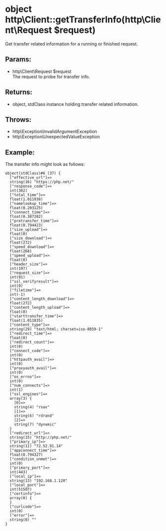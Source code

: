 # object http\Client::getTransferInfo(http\Client\Request $request)

Get transfer related information for a running or finished request.

## Params:

* http\Client\Request $request  
  The request to probe for transfer info.

## Returns:

* object, stdClass instance holding transfer related information.

## Throws:

* http\Exception\InvalidArgumentException
* http\Exception\UnexpectedValueException

## Example:

The transfer info might look as follows:

    object(stdClass)#6 (37) {
      ["effective_url"]=>
      string(16) "https://php.net/"
      ["response_code"]=>
      int(302)
      ["total_time"]=>
      float(1.011938)
      ["namelookup_time"]=>
      float(0.203125)
      ["connect_time"]=>
      float(0.387202)
      ["pretransfer_time"]=>
      float(0.794423)
      ["size_upload"]=>
      float(0)
      ["size_download"]=>
      float(272)
      ["speed_download"]=>
      float(268)
      ["speed_upload"]=>
      float(0)
      ["header_size"]=>
      int(197)
      ["request_size"]=>
      int(91)
      ["ssl_verifyresult"]=>
      int(0)
      ["filetime"]=>
      int(-1)
      ["content_length_download"]=>
      float(272)
      ["content_length_upload"]=>
      float(0)
      ["starttransfer_time"]=>
      float(1.011835)
      ["content_type"]=>
      string(29) "text/html; charset=iso-8859-1"
      ["redirect_time"]=>
      float(0)
      ["redirect_count"]=>
      int(0)
      ["connect_code"]=>
      int(0)
      ["httpauth_avail"]=>
      int(0)
      ["proxyauth_avail"]=>
      int(0)
      ["os_errno"]=>
      int(0)
      ["num_connects"]=>
      int(1)
      ["ssl_engines"]=>
      array(3) {
        [0]=>
        string(4) "rsax"
        [1]=>
        string(6) "rdrand"
        [2]=>
        string(7) "dynamic"
      }
      ["redirect_url"]=>
      string(15) "http://php.net/"
      ["primary_ip"]=>
      string(11) "72.52.91.14"
      ["appconnect_time"]=>
      float(0.794327)
      ["condition_unmet"]=>
      int(0)
      ["primary_port"]=>
      int(443)
      ["local_ip"]=>
      string(13) "192.168.1.120"
      ["local_port"]=>
      int(51507)
      ["certinfo"]=>
      array(0) {
      }
      ["curlcode"]=>
      int(0)
      ["error"]=>
      string(0) ""
    }
